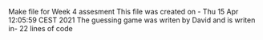 Make file for Week 4 assesment
This file was created on - 
Thu 15 Apr 12:05:59 CEST 2021
The guessing game was writen by David and is writen in- 
22
lines of code
